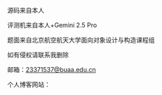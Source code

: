 源码来自本人

评测机来自本人+Gemini 2.5 Pro

题面来自北京航空航天大学面向对象设计与构造课程组

如有侵权请联系我删除

邮箱：23371537@buaa.edu.cn

个人博客网站：[](https://s7777777h.github.io)
